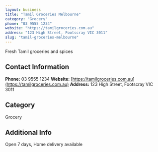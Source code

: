 ```yaml
---
layout: business
title: "Tamil Groceries Melbourne"
category: "Grocery"
phone: "03 9555 1234"
website: "https://tamilgroceries.com.au"
address: "123 High Street, Footscray VIC 3011"
slug: "tamil-groceries-melbourne"
---
```


Fresh Tamil groceries and spices

## Contact Information

**Phone:** 03 9555 1234
**Website:** [https://tamilgroceries.com.au](https://tamilgroceries.com.au)
**Address:** 123 High Street, Footscray VIC 3011

## Category
Grocery

## Additional Info
Open 7 days, Home delivery available
